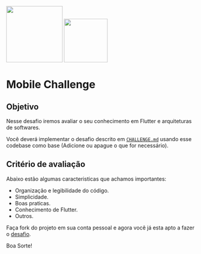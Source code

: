 <img src="https://gitlab.com/sdk12/dms/viewer/video-player/uploads/7aea2a2436087e4ae1d1ec595837f7ce/image.png" width="150" /> <img src="https://gitlab.com/sdk12/dms/viewer/video-player/uploads/e56cb536325ee0e5d3abc645b2defc43/image.png" width="116" />

# Mobile Challenge

## Objetivo

Nesse desafio iremos avaliar o seu conhecimento em Flutter e arquiteturas de softwares.

Você deverá implementar o desafio descrito em [`CHALLENGE.md`](/CHALLENGE.md) usando esse codebase como base (Adicione ou apague o que for necessário).

## Critério de avaliação

Abaixo estão algumas caracteristicas que achamos importantes:

- Organização e legibilidade do código.
- Simplicidade.
- Boas praticas.
- Conhecimento de Flutter.
- Outros.

Faça fork do projeto em sua conta pessoal e agora você já esta apto a fazer o [desafio](/CHALLENGE.md).

Boa Sorte!
